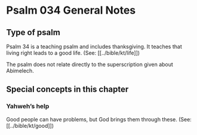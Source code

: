# Psalm 034 General Notes
## Type of psalm

Psalm 34 is a teaching psalm and includes thanksgiving. It teaches that living right leads to a good life. (See: [[../bible/kt/life]])

The psalm does not relate directly to the superscription given about Abimelech.

## Special concepts in this chapter

### Yahweh’s help
Good people can have problems, but God brings them through these. (See: [[../bible/kt/good]])